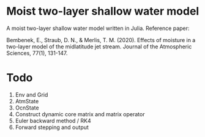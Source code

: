 # Moist two-layer shallow water model

A moist two-layer shallow water model written in Julia. Reference paper:

Bembenek, E., Straub, D. N., & Merlis, T. M. (2020). Effects of moisture in a two-layer model of the midlatitude jet stream. Journal of the Atmospheric Sciences, 77(1), 131-147.



# Todo

1. Env and Grid
2. AtmState
3. OcnState
4. Construct dynamic core matrix and matrix operator
5. Euler backward method / RK4
6. Forward stepping and output
